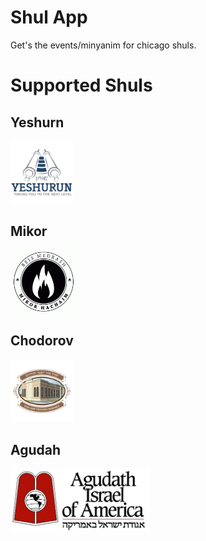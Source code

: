 # Shul App

Get's the events/minyanim for chicago shuls.

# Supported Shuls

## Yeshurn
<img height='100px' src='resources/yeshurn.jpg'>

## Mikor
<img height='100px' src='resources/mikor.jpg'>

## Chodorov
<img height='100px' src='resources/chodorov.jpg'>

## Agudah
<img height='100px' src='resources/agudah.jpg'>